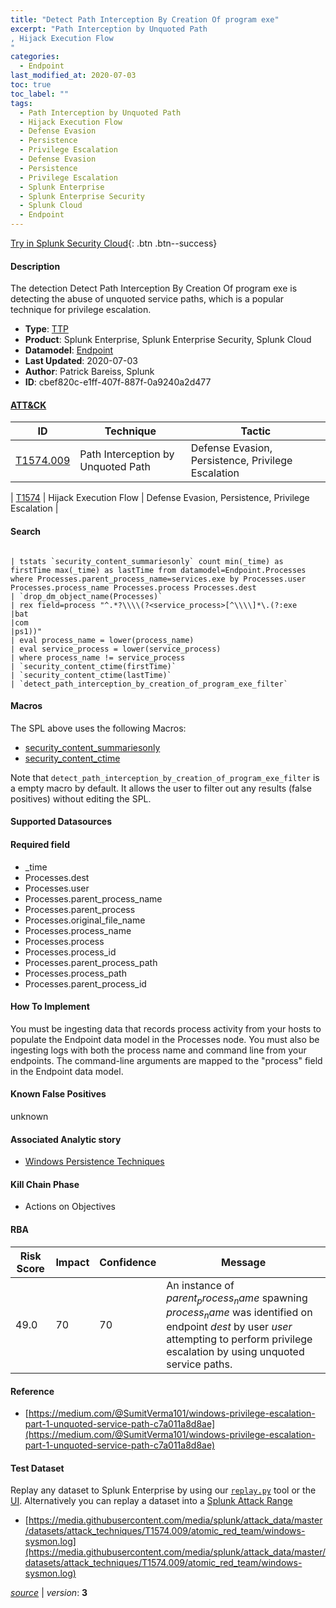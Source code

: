 ```yaml
---
title: "Detect Path Interception By Creation Of program exe"
excerpt: "Path Interception by Unquoted Path
, Hijack Execution Flow
"
categories:
  - Endpoint
last_modified_at: 2020-07-03
toc: true
toc_label: ""
tags:
  - Path Interception by Unquoted Path
  - Hijack Execution Flow
  - Defense Evasion
  - Persistence
  - Privilege Escalation
  - Defense Evasion
  - Persistence
  - Privilege Escalation
  - Splunk Enterprise
  - Splunk Enterprise Security
  - Splunk Cloud
  - Endpoint
---
```




[Try in Splunk Security Cloud](https://www.splunk.com/en_us/cyber-security.html){: .btn .btn--success}

#### Description

The detection Detect Path Interception By Creation Of program exe is detecting the abuse of unquoted service paths, which is a popular technique for privilege escalation. 

- **Type**: [TTP](https://github.com/splunk/security_content/wiki/object-Analytic-Types)
- **Product**: Splunk Enterprise, Splunk Enterprise Security, Splunk Cloud
- **Datamodel**: [Endpoint](https://docs.splunk.com/Documentation/CIM/latest/User/Endpoint)
- **Last Updated**: 2020-07-03
- **Author**: Patrick Bareiss, Splunk
- **ID**: cbef820c-e1ff-407f-887f-0a9240a2d477


#### [ATT&CK](https://attack.mitre.org/)

| ID             | Technique        |  Tactic             |
| -------------- | ---------------- |-------------------- |
| [T1574.009](https://attack.mitre.org/techniques/T1574/009/) | Path Interception by Unquoted Path | Defense Evasion, Persistence, Privilege Escalation |

| [T1574](https://attack.mitre.org/techniques/T1574/) | Hijack Execution Flow | Defense Evasion, Persistence, Privilege Escalation |

#### Search

```

| tstats `security_content_summariesonly` count min(_time) as firstTime max(_time) as lastTime from datamodel=Endpoint.Processes where Processes.parent_process_name=services.exe by Processes.user Processes.process_name Processes.process Processes.dest 
| `drop_dm_object_name(Processes)` 
| rex field=process "^.*?\\\\(?<service_process>[^\\\\]*\.(?:exe
|bat
|com
|ps1))" 
| eval process_name = lower(process_name) 
| eval service_process = lower(service_process) 
| where process_name != service_process 
| `security_content_ctime(firstTime)` 
| `security_content_ctime(lastTime)` 
| `detect_path_interception_by_creation_of_program_exe_filter`
```

#### Macros
The SPL above uses the following Macros:
* [security_content_summariesonly](https://github.com/splunk/security_content/blob/develop/macros/security_content_summariesonly.yml)
* [security_content_ctime](https://github.com/splunk/security_content/blob/develop/macros/security_content_ctime.yml)

Note that `detect_path_interception_by_creation_of_program_exe_filter` is a empty macro by default. It allows the user to filter out any results (false positives) without editing the SPL.

#### Supported Datasources


#### Required field
* _time
* Processes.dest
* Processes.user
* Processes.parent_process_name
* Processes.parent_process
* Processes.original_file_name
* Processes.process_name
* Processes.process
* Processes.process_id
* Processes.parent_process_path
* Processes.process_path
* Processes.parent_process_id


#### How To Implement
You must be ingesting data that records process activity from your hosts to populate the Endpoint data model in the Processes node. You must also be ingesting logs with both the process name and command line from your endpoints. The command-line arguments are mapped to the "process" field in the Endpoint data model.

#### Known False Positives
unknown

#### Associated Analytic story
* [Windows Persistence Techniques](/stories/windows_persistence_techniques)


#### Kill Chain Phase
* Actions on Objectives



#### RBA

| Risk Score  | Impact      | Confidence   | Message      |
| ----------- | ----------- |--------------|--------------|
| 49.0 | 70 | 70 | An instance of $parent_process_name$ spawning $process_name$ was identified on endpoint $dest$ by user $user$ attempting to perform privilege escalation by using unquoted service paths. |




#### Reference

* [https://medium.com/@SumitVerma101/windows-privilege-escalation-part-1-unquoted-service-path-c7a011a8d8ae](https://medium.com/@SumitVerma101/windows-privilege-escalation-part-1-unquoted-service-path-c7a011a8d8ae)



#### Test Dataset
Replay any dataset to Splunk Enterprise by using our [`replay.py`](https://github.com/splunk/attack_data#using-replaypy) tool or the [UI](https://github.com/splunk/attack_data#using-ui).
Alternatively you can replay a dataset into a [Splunk Attack Range](https://github.com/splunk/attack_range#replay-dumps-into-attack-range-splunk-server)


* [https://media.githubusercontent.com/media/splunk/attack_data/master/datasets/attack_techniques/T1574.009/atomic_red_team/windows-sysmon.log](https://media.githubusercontent.com/media/splunk/attack_data/master/datasets/attack_techniques/T1574.009/atomic_red_team/windows-sysmon.log)



[*source*](https://github.com/splunk/security_content/tree/develop/detections/endpoint/detect_path_interception_by_creation_of_program_exe.yml) \| *version*: **3**